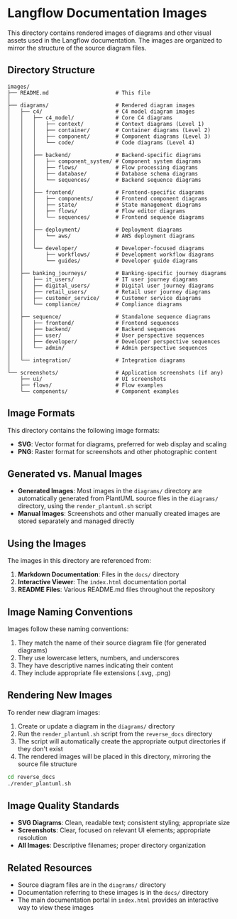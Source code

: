 # Langflow Documentation Images

This directory contains rendered images of diagrams and other visual assets used in the Langflow documentation. The images are organized to mirror the structure of the source diagram files.

## Directory Structure

```
images/
├── README.md                     # This file
│
├── diagrams/                     # Rendered diagram images
│   ├── c4/                       # C4 model diagram images
│   │   ├── c4_model/             # Core C4 diagrams
│   │   │   ├── context/          # Context diagrams (Level 1)
│   │   │   ├── container/        # Container diagrams (Level 2)
│   │   │   ├── component/        # Component diagrams (Level 3)
│   │   │   └── code/             # Code diagrams (Level 4)
│   │   │
│   │   ├── backend/              # Backend-specific diagrams
│   │   │   ├── component_system/ # Component system diagrams
│   │   │   ├── flows/            # Flow processing diagrams
│   │   │   ├── database/         # Database schema diagrams
│   │   │   └── sequences/        # Backend sequence diagrams
│   │   │
│   │   ├── frontend/             # Frontend-specific diagrams
│   │   │   ├── components/       # Frontend component diagrams
│   │   │   ├── state/            # State management diagrams
│   │   │   ├── flows/            # Flow editor diagrams
│   │   │   └── sequences/        # Frontend sequence diagrams
│   │   │
│   │   ├── deployment/           # Deployment diagrams
│   │   │   └── aws/              # AWS deployment diagrams
│   │   │
│   │   └── developer/            # Developer-focused diagrams
│   │       ├── workflows/        # Development workflow diagrams
│   │       └── guides/           # Developer guide diagrams
│   │
│   ├── banking_journeys/         # Banking-specific journey diagrams
│   │   ├── it_users/             # IT user journey diagrams
│   │   ├── digital_users/        # Digital user journey diagrams
│   │   ├── retail_users/         # Retail user journey diagrams
│   │   ├── customer_service/     # Customer service diagrams
│   │   └── compliance/           # Compliance diagrams
│   │
│   ├── sequence/                 # Standalone sequence diagrams
│   │   ├── frontend/             # Frontend sequences
│   │   ├── backend/              # Backend sequences
│   │   ├── user/                 # User perspective sequences
│   │   ├── developer/            # Developer perspective sequences
│   │   └── admin/                # Admin perspective sequences
│   │
│   └── integration/              # Integration diagrams
│
└── screenshots/                  # Application screenshots (if any)
    ├── ui/                       # UI screenshots
    ├── flows/                    # Flow examples
    └── components/               # Component examples
```

## Image Formats

This directory contains the following image formats:

- **SVG**: Vector format for diagrams, preferred for web display and scaling
- **PNG**: Raster format for screenshots and other photographic content

## Generated vs. Manual Images

- **Generated Images**: Most images in the `diagrams/` directory are automatically generated from PlantUML source files in the `diagrams/` directory, using the `render_plantuml.sh` script
- **Manual Images**: Screenshots and other manually created images are stored separately and managed directly

## Using the Images

The images in this directory are referenced from:

1. **Markdown Documentation**: Files in the `docs/` directory
2. **Interactive Viewer**: The `index.html` documentation portal
3. **README Files**: Various README.md files throughout the repository

## Image Naming Conventions

Images follow these naming conventions:

1. They match the name of their source diagram file (for generated diagrams)
2. They use lowercase letters, numbers, and underscores
3. They have descriptive names indicating their content
4. They include appropriate file extensions (.svg, .png)

## Rendering New Images

To render new diagram images:

1. Create or update a diagram in the `diagrams/` directory
2. Run the `render_plantuml.sh` script from the `reverse_docs` directory
3. The script will automatically create the appropriate output directories if they don't exist
4. The rendered images will be placed in this directory, mirroring the source file structure

```bash
cd reverse_docs
./render_plantuml.sh
```

## Image Quality Standards

- **SVG Diagrams**: Clean, readable text; consistent styling; appropriate size
- **Screenshots**: Clear, focused on relevant UI elements; appropriate resolution
- **All Images**: Descriptive filenames; proper directory organization

## Related Resources

- Source diagram files are in the `diagrams/` directory
- Documentation referring to these images is in the `docs/` directory
- The main documentation portal in `index.html` provides an interactive way to view these images